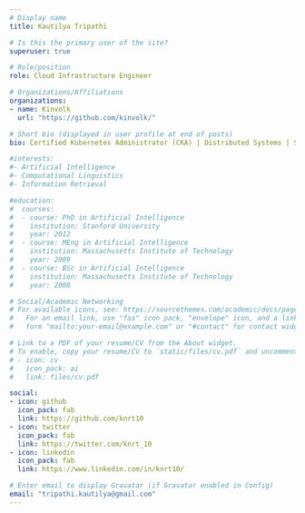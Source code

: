 ```yaml
---
# Display name
title: Kautilya Tripathi

# Is this the primary user of the site?
superuser: true

# Role/position
role: Cloud Infrastructure Engineer

# Organizations/Affiliations
organizations:
- name: Kinvolk
  url: "https://github.com/kinvolk/"

# Short bio (displayed in user profile at end of posts)
bio: Certified Kubernetes Administrator (CKA) | Distributed Systems | Systems Programming | OSS ❤️

#interests:
#- Artificial Intelligence
#- Computational Linguistics
#- Information Retrieval

#education:
#  courses:
#  - course: PhD in Artificial Intelligence
#    institution: Stanford University
#    year: 2012
#  - course: MEng in Artificial Intelligence
#    institution: Massachusetts Institute of Technology
#    year: 2009
#  - course: BSc in Artificial Intelligence
#    institution: Massachusetts Institute of Technology
#    year: 2008

# Social/Academic Networking
# For available icons, see: https://sourcethemes.com/academic/docs/page-builder/#icons
#   For an email link, use "fas" icon pack, "envelope" icon, and a link in the
#   form "mailto:your-email@example.com" or "#contact" for contact widget.

# Link to a PDF of your resume/CV from the About widget.
# To enable, copy your resume/CV to `static/files/cv.pdf` and uncomment the lines below.
# - icon: cv
#   icon_pack: ai
#   link: files/cv.pdf

social:
- icon: github
  icon_pack: fab
  link: https://github.com/knrt10
- icon: twitter
  icon_pack: fab
  link: https://twitter.com/knrt_10
- icon: linkedin
  icon_pack: fab
  link: https://www.linkedin.com/in/knrt10/

# Enter email to display Gravatar (if Gravatar enabled in Config)
email: "tripathi.kautilya@gmail.com"
---
```


